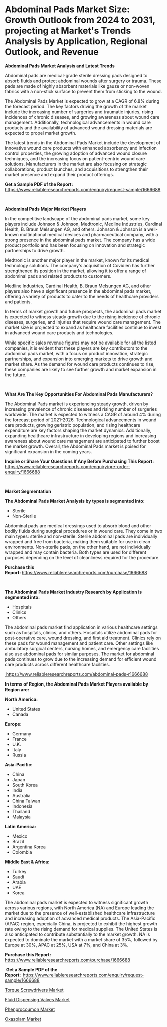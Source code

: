 <p><h1>Abdominal Pads Market Size: Growth Outlook from 2024 to 2031, projecting at Market's Trends Analysis by Application, Regional Outlook, and Revenue</h1></p><p><strong>Abdominal Pads Market Analysis and Latest Trends</strong></p>
<p><p>Abdominal pads are medical-grade sterile dressing pads designed to absorb fluids and protect abdominal wounds after surgery or trauma. These pads are made of highly absorbent materials like gauze or non-woven fabrics with a non-stick surface to prevent them from sticking to the wound.</p><p>The Abdominal Pads Market is expected to grow at a CAGR of 6.8% during the forecast period. The key factors driving the growth of the market include the increasing number of surgeries and traumatic injuries, rising incidences of chronic diseases, and growing awareness about wound care management. Additionally, technological advancements in wound care products and the availability of advanced wound dressing materials are expected to propel market growth.</p><p>The latest trends in the Abdominal Pads Market include the development of innovative wound care products with enhanced absorbency and infection control properties, the growing adoption of advanced wound closure techniques, and the increasing focus on patient-centric wound care solutions. Manufacturers in the market are also focusing on strategic collaborations, product launches, and acquisitions to strengthen their market presence and expand their product offerings.</p></p>
<p><strong>Get a Sample PDF of the Report:&nbsp;</strong> <a href="https://www.reliableresearchreports.com/enquiry/request-sample/1666688">https://www.reliableresearchreports.com/enquiry/request-sample/1666688</a></p>
<p>&nbsp;</p>
<p><strong>Abdominal Pads Major Market Players</strong></p>
<p><p>In the competitive landscape of the abdominal pads market, some key players include Johnson & Johnson, Medtronic, Medline Industries, Cardinal Health, B. Braun Melsungen AG, and others. Johnson & Johnson is a well-known multinational medical devices and pharmaceutical company, with a strong presence in the abdominal pads market. The company has a wide product portfolio and has been focusing on innovation and strategic partnerships to drive growth.</p><p>Medtronic is another major player in the market, known for its medical technology solutions. The company's acquisition of Covidien has further strengthened its position in the market, allowing it to offer a range of abdominal pads and related products to customers.</p><p>Medline Industries, Cardinal Health, B. Braun Melsungen AG, and other players also have a significant presence in the abdominal pads market, offering a variety of products to cater to the needs of healthcare providers and patients.</p><p>In terms of market growth and future prospects, the abdominal pads market is expected to witness steady growth due to the rising incidence of chronic diseases, surgeries, and injuries that require wound care management. The market size is projected to expand as healthcare facilities continue to invest in advanced wound care products and technologies.</p><p>While specific sales revenue figures may not be available for all the listed companies, it is evident that these players are key contributors to the abdominal pads market, with a focus on product innovation, strategic partnerships, and expansion into emerging markets to drive growth and market share. As the demand for wound care products continues to rise, these companies are likely to see further growth and market expansion in the future.</p></p>
<p>&nbsp;</p>
<p><strong>What Are The Key Opportunities For Abdominal Pads Manufacturers?</strong></p>
<p><p>The Abdominal Pads market is experiencing steady growth, driven by increasing prevalence of chronic diseases and rising number of surgeries worldwide. The market is expected to witness a CAGR of around 4% during the forecast period of 2021-2026. Technological advancements in wound care products, growing geriatric population, and rising healthcare expenditure are key factors shaping the market dynamics. Additionally, expanding healthcare infrastructure in developing regions and increasing awareness about wound care management are anticipated to further boost the market growth. Overall, the Abdominal Pads market is poised for significant expansion in the coming years.</p></p>
<p><strong>Inquire or Share Your Questions If Any Before Purchasing This Report:</strong> <a href="https://www.reliableresearchreports.com/enquiry/pre-order-enquiry/1666688">https://www.reliableresearchreports.com/enquiry/pre-order-enquiry/1666688</a></p>
<p>&nbsp;</p>
<p><strong>Market Segmentation</strong></p>
<p><strong>The Abdominal Pads Market Analysis by types is segmented into:</strong></p>
<p><ul><li>Sterile</li><li>Non-Sterile</li></ul></p>
<p><p>Abdominal pads are medical dressings used to absorb blood and other bodily fluids during surgical procedures or in wound care. They come in two main types: sterile and non-sterile. Sterile abdominal pads are individually wrapped and free from bacteria, making them suitable for use in clean environments. Non-sterile pads, on the other hand, are not individually wrapped and may contain bacteria. Both types are used for different purposes depending on the level of cleanliness required for the procedure.</p></p>
<p><strong>Purchase this Report:&nbsp;</strong><a href="https://www.reliableresearchreports.com/purchase/1666688">https://www.reliableresearchreports.com/purchase/1666688</a></p>
<p>&nbsp;</p>
<p><strong>The Abdominal Pads Market Industry Research by Application is segmented into:</strong></p>
<p><ul><li>Hospitals</li><li>Clinics</li><li>Others</li></ul></p>
<p><p>The abdominal pads market find application in various healthcare settings such as hospitals, clinics, and others. Hospitals utilize abdominal pads for post-operative care, wound dressing, and first aid treatment. Clinics rely on these pads for wound management and patient care. Other settings like ambulatory surgical centers, nursing homes, and emergency care facilities also use abdominal pads for similar purposes. The market for abdominal pads continues to grow due to the increasing demand for efficient wound care products across different healthcare facilities.</p></p>
<p><a href="https://www.reliableresearchreports.com/abdominal-pads-r1666688">&nbsp;https://www.reliableresearchreports.com/abdominal-pads-r1666688</a></p>
<p><strong>In terms of Region, the Abdominal Pads Market Players available by Region are:</strong></p>
<p>
    <p> <strong> North America: </strong>
        <ul>
            <li>United States</li>
            <li>Canada</li>
        </ul>
        </p> 
    <p> <strong> Europe: </strong>
        <ul>
            <li>Germany</li>
            <li>France</li>
            <li>U.K.</li>
            <li>Italy</li>
            <li>Russia</li>
        </ul>
        </p> 
    <p> <strong> Asia-Pacific: </strong>
        <ul>
            <li>China</li>
            <li>Japan</li>
            <li>South Korea</li>
            <li>India</li>
            <li>Australia</li>
            <li>China Taiwan</li>
            <li>Indonesia</li>
            <li>Thailand</li>
            <li>Malaysia</li>
        </ul>
        </p> 
    <p> <strong> Latin America: </strong>
        <ul>
            <li>Mexico</li>
            <li>Brazil</li>
            <li>Argentina Korea</li>
            <li>Colombia</li>
        </ul>
        </p> 
    <p> <strong> Middle East & Africa: </strong>
        <ul>
            <li>Turkey</li>
            <li>Saudi</li>
            <li>Arabia</li>
            <li>UAE</li>
            <li>Korea</li>
        </ul>
    </p>
    </p>
<p><p>The abdominal pads market is expected to witness significant growth across various regions, with North America (NA) and Europe leading the market due to the presence of well-established healthcare infrastructure and increasing adoption of advanced medical products. The Asia-Pacific (APAC) region, especially China, is projected to exhibit the highest growth rate owing to the rising demand for medical supplies. The United States is also anticipated to contribute substantially to the market growth. NA is expected to dominate the market with a market share of 35%, followed by Europe at 30%, APAC at 25%, USA at 7%, and China at 3%.</p></p>
<p><strong>Purchase this Report: </strong><a href="https://www.reliableresearchreports.com/purchase/1666688">https://www.reliableresearchreports.com/purchase/1666688</a></p>
<p>&nbsp;<strong>Get a Sample PDF of the Report:&nbsp;&nbsp;</strong><a href="https://www.reliableresearchreports.com/enquiry/request-sample/1666688">https://www.reliableresearchreports.com/enquiry/request-sample/1666688</a></p>
<p><strong></strong></p>
<p><p><a href="https://github.com/shotows/Market-Research-Report-List-2/blob/main/torque-screwdrivers-market.md">Torque Screwdrivers Market</a></p><p><a href="https://github.com/beatblasta/Market-Research-Report-List-3/blob/main/fluid-dispensing-valves-market.md">Fluid Dispensing Valves Market</a></p><p><a href="https://www.linkedin.com/pulse/decoding-phenprocoumon-market-metrics-share-trends-growth-4nwuc">Phenprocoumon Market</a></p><p><a href="https://www.linkedin.com/pulse/oxazolam-market-furnishes-information-share-trends-growth-iupfc">Oxazolam Market</a></p></p>
